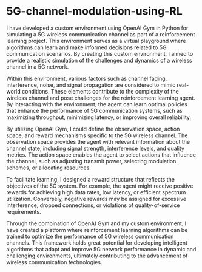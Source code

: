 # 5G-channel-modulation-using-RL
I have developed a custom environment using OpenAI Gym in Python for simulating a 5G wireless communication channel as part of a reinforcement learning project. This environment serves as a virtual playground where algorithms can learn and make informed decisions related to 5G communication scenarios. By creating this custom environment, I aimed to provide a realistic simulation of the challenges and dynamics of a wireless channel in a 5G network.

Within this environment, various factors such as channel fading, interference, noise, and signal propagation are considered to mimic real-world conditions. These elements contribute to the complexity of the wireless channel and pose challenges for the reinforcement learning agent. By interacting with the environment, the agent can learn optimal policies that enhance the performance of 5G communication systems, such as maximizing throughput, minimizing latency, or improving overall reliability.

By utilizing OpenAI Gym, I could define the observation space, action space, and reward mechanisms specific to the 5G wireless channel. The observation space provides the agent with relevant information about the channel state, including signal strength, interference levels, and quality metrics. The action space enables the agent to select actions that influence the channel, such as adjusting transmit power, selecting modulation schemes, or allocating resources.

To facilitate learning, I designed a reward structure that reflects the objectives of the 5G system. For example, the agent might receive positive rewards for achieving high data rates, low latency, or efficient spectrum utilization. Conversely, negative rewards may be assigned for excessive interference, dropped connections, or violations of quality-of-service requirements.

Through the combination of OpenAI Gym and my custom environment, I have created a platform where reinforcement learning algorithms can be trained to optimize the performance of 5G wireless communication channels. This framework holds great potential for developing intelligent algorithms that adapt and improve 5G network performance in dynamic and challenging environments, ultimately contributing to the advancement of wireless communication technologies.
